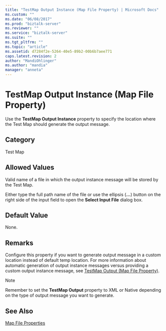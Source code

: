 ```yaml
---
title: "TestMap Output Instance (Map File Property) | Microsoft Docs"
ms.custom: ""
ms.date: "06/08/2017"
ms.prod: "biztalk-server"
ms.reviewer: ""
ms.service: "biztalk-server"
ms.suite: ""
ms.tgt_pltfrm: ""
ms.topic: "article"
ms.assetid: d7284f2e-5264-40e5-89b2-00b6b7aee771
caps.latest.revision: 2
author: "MandiOhlinger"
ms.author: "mandia"
manager: "anneta"
---
```

# TestMap Output Instance (Map File Property)
Use the **TestMap Output Instance** property to specify the location where the Test Map should generate the output message.  
  
## Category  
 Test Map  
  
## Allowed Values  
 Valid name of a file in which the output instance message will be stored by the Test Map.  
  
 Either type the full path name of the file or use the ellipsis (**...**) button on the right side of the input field to open the **Select Input File** dialog box.  
  
## Default Value  
 None.  
  
## Remarks  
 Configure this property if you want to generate output message in a custom location instead of default temp location. For more information about automatic generation of output instance messages versus providing a custom output instance message, see [TestMap Output (Map File Property)](../core/testmap-input-map-file-property.md).  
  
> [!NOTE]
>  Remember to set the **TestMap Output** property to XML or Native depending on the type of output message you want to generate.  
  
## See Also  
 [Map File Properties](../core/map-file-properties.md)